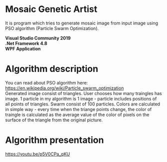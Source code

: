 # Mosaic Genetic Artist
It is program which tries to generate mosaic image from input image using PSO algorithm (Particle Swarm Optimization).  <br />

**Visual Studio Community 2019** <br />
**.Net Framework 4.8**  <br />
**WPF Application**  <br />

# Algorithm description
You can read about PSO algorithm here: https://en.wikipedia.org/wiki/Particle_swarm_optimization  <br />
Generated image consist of triangles. User chooses how many traingles has image. 1 particle in my algorithm is 1 image - particle includes positions of all points of triangles. Swarm consist of 100 particles. Colors are calculated in simple way - every time when the triange points change, the color of traingle is calculated as the average value of the color of pixels on the surface of the triangle from the original picture. <br />

# Algorithm presentation
https://youtu.be/p5V0CPa_qKU
